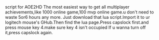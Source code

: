script for AOE2HD
The most easiest way to get all multiplayer achievements,like 1000 online game,100 mvp online game.u don't need to waste 5or6 hours any more.
Just download that lua script.Import it to ur logitech mouse's GHub.Then find the lua page.Press capslock first.and press mouse key 4.make sure key 4 isn't occupied
If u wanna turn off it,press capslock again.

